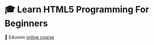 # :mortar_board: Learn HTML5 Programming For Beginners

:link: Eduonix [online course][course]

[course]: https://www.eduonix.com/new_dashboard/Learn-HTML5-Programming-For-Beginners
